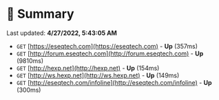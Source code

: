 # 📖 Summary
Last updated: **4/27/2022, 5:43:05 AM**

- `GET` [https://eseqtech.com](https://eseqtech.com) - **Up** (357ms)
- `GET` [http://forum.eseqtech.com](http://forum.eseqtech.com) - **Up** (9810ms)
- `GET` [http://hexp.net](http://hexp.net) - **Up** (154ms)
- `GET` [http://ws.hexp.net](http://ws.hexp.net) - **Up** (149ms)
- `GET` [http://eseqtech.com/infoline](http://eseqtech.com/infoline) - **Up** (300ms)
